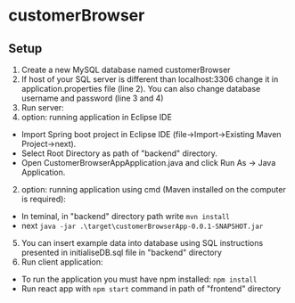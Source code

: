 # customerBrowser
## Setup
1. Create a new MySQL database named customerBrowser
2. If host of your SQL server is different than localhost:3306 change it in application.properties file (line 2). You can also change database username and password (line 3 and 4)
3. Run server: 
 1. option: running application in Eclipse IDE
 - Import Spring boot project in Eclipse IDE (file->Import->Existing Maven Project->next).
 - Select Root Directory as path of "backend" directory.
 - Open CustomerBrowserAppApplication.java and click Run As -> Java Application.
 2. option: running application using cmd (Maven installed on the computer is required):
 - In teminal, in "backend" directory path write `mvn install`
 - next `java -jar .\target\customerBrowserApp-0.0.1-SNAPSHOT.jar`
5. You can insert example data into database using SQL instructions presented in initialiseDB.sql file in "backend" directory
6. Run client application:
- To run the application you must have npm installed: `npm install`
- Run react app with `npm start` command in path of "frontend" directory

